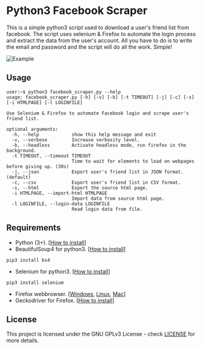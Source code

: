 # Python3 Facebook Scraper

This is a simple python3 script used to download a user's friend list from facebook. The script uses selenium & Firefox to automate the login process and extract the data from the user's account. All you have to do is to write the email and password and the script will do all the work. Simple!

![Example](example.gif)


## Usage
```
user:~$ python3 facebook_scraper.py --help
usage: facebook_scraper.py [-h] [-v] [-b] [-t TIMEOUT] [-j] [-c] [-s] [-i HTMLPAGE] [-l LOGINFILE]

Use Selenium & Firefox to automate Facebook login and scrape user's friend list.

optional arguments:
  -h, --help            show this help message and exit
  -v, --verbose         Increase verbosity level.
  -b, --headless        Activate headless mode, run firefox in the background.
  -t TIMEOUT, --timeout TIMEOUT
                        Time to wait for elements to load on webpages before giving up. (30s)
  -j, --json            Export user's friend list in JSON format. (default)
  -c, --csv             Export user's friend list in CSV format.
  -s, --html            Export the source html page.
  -i HTMLPAGE, --import-html HTMLPAGE
                        Import data from source html page.
  -l LOGINFILE, --login-data LOGINFILE
                        Read login data from file.

```

## Requirements
- Python (3+). [[How to install](https://realpython.com/installing-python/)]
- BeautifulSoup4 for python3. [[How to install](https://www.crummy.com/software/BeautifulSoup/bs4/doc/)]
```
pip3 install bs4
```
- Selenium for python3. [[How to install](https://selenium-python.readthedocs.io/installation.html)]
```
pip3 install selenium
```
- Firefox webbrowser.   [[Windows](https://support.mozilla.org/en-US/kb/how-download-and-install-firefox-windows), [Linux](https://support.mozilla.org/en-US/kb/install-firefox-linux), [Mac](https://support.mozilla.org/en-US/kb/how-download-and-install-firefox-mac)]
- Geckodriver for Firefox. [[How to install](https://github.com/mozilla/geckodriver/releases/)]


## License

This project is licensed under the GNU GPLv3 License - check [LICENSE](LICENSE) for more details.
